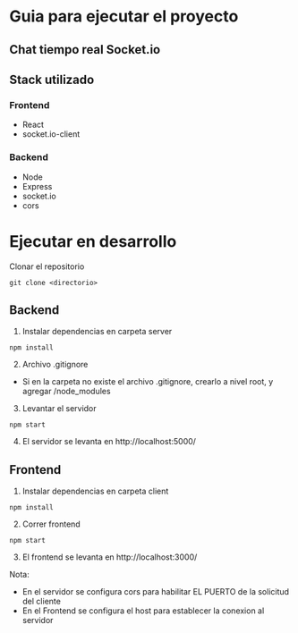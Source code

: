# Guia para ejecutar el proyecto 
## Chat tiempo real  Socket.io

## Stack utilizado
### Frontend
 * React
 * socket.io-client
### Backend
 * Node
 * Express
 * socket.io
 * cors
 
# Ejecutar en desarrollo 
Clonar el repositorio
```
git clone <directorio>
```
## Backend

1. Instalar dependencias en carpeta server  
```
npm install 
```
2. Archivo .gitignore
- Si en la carpeta no existe el archivo  .gitignore, crearlo a nivel root, y agregar /node_modules

3. Levantar el servidor
```
npm start
```
4. El servidor se levanta en 
http://localhost:5000/

## Frontend

1. Instalar dependencias en carpeta client
```
npm install
```
2. Correr frontend
```
npm start
```
3. El frontend se levanta en 
http://localhost:3000/

Nota: 
* En el servidor se configura cors para habilitar EL PUERTO de la solicitud del cliente 
* En el Frontend se configura el host para establecer la conexion al servidor 





